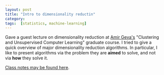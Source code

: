 ```yaml
---
layout: post
title: "Intro to dimensionality reductin"
category: 
tags:  [statistics, machine-learning]
---
```


Gave a guest lecture on dimensionality reduction at [Amir Geva's](http://www.ee.bgu.ac.il/~geva/) "Clustering and Unsupervised Computer Learning" graduate course.
I tried to give a quick overview of major dimensionality reduction algorithms. 
In particular, I like to present algorithms via the problem they are __aimed__ to solve, and not via __how__ they solve it.

[Class notes may be found here](https://github.com/johnros/dim_reduce/blob/master/dim_reduce.pdf).